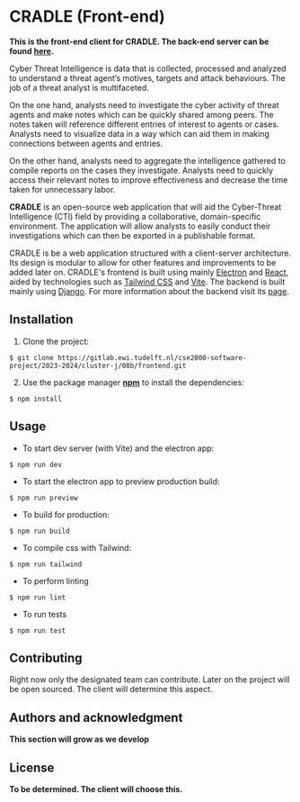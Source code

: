 # CRADLE (Front-end)

**This is the front-end client for CRADLE. The back-end server can be found [here](https://gitlab.ewi.tudelft.nl/cse2000-software-project/2023-2024/cluster-j/08b/backend).**

Cyber Threat Intelligence is data that is collected, processed and analyzed to understand a threat agent’s motives, targets and attack behaviours. The job of a threat analyst is multifaceted.

On the one hand, analysts need to investigate the cyber activity of threat agents and make notes which can be quickly shared among peers. The notes taken will reference different entries of interest to agents or cases. Analysts need to visualize data in a way which can aid them in making connections between agents and entries.

On the other hand, analysts need to aggregate the intelligence gathered to compile reports on the cases they investigate. Analysts need to quickly access their relevant notes to improve effectiveness and decrease the time taken for unnecessary labor.

**CRADLE** is an open-source web application that will aid the Cyber-Threat Intelligence (CTI) field by providing a collaborative, domain-specific environment. The application will allow analysts to easily conduct their investigations which can then be exported in a publishable format.

CRADLE is be a web application structured with a client-server architecture. Its design is modular to allow for other features and improvements to be added later on.
CRADLE's frontend is built using mainly [Electron](https://www.electronjs.org/) and [React](https://react.dev/), aided by technologies such as [Tailwind CSS](https://tailwindcss.com/) and [Vite](https://vitejs.dev/). The backend is built mainly using [Django](https://www.djangoproject.com/). For more information about the backend visit its [page](https://gitlab.ewi.tudelft.nl/cse2000-software-project/2023-2024/cluster-j/08b/backend).

<!--
## Visuals
Depending on what you are making, it can be a good idea to include screenshots or even a video (you'll frequently see GIFs rather than actual videos). Tools like ttygif can help, but check out Asciinema for a more sophisticated method. -->

## Installation

1. Clone the project:

```
$ git clone https://gitlab.ewi.tudelft.nl/cse2000-software-project/2023-2024/cluster-j/08b/frontend.git
```

2. Use the package manager [**npm**](https://docs.npmjs.com/downloading-and-installing-node-js-and-npm) to install the dependencies:

```
$ npm install
```

## Usage

-   To start dev server (with Vite) and the electron app:

```
$ npm run dev
```

-   To start the electron app to preview production build:

```
$ npm run preview
```

-   To build for production:

```
$ npm run build
```

-   To compile css with Tailwind:

```
$ npm run tailwind
```

-   To perform linting

```
$ npm run lint
```

-   To run tests

```
$ npm run test
```

## Contributing

Right now only the designated team can contribute. Later on the project will be open sourced. The client will determine this aspect.

## Authors and acknowledgment

**This section will grow as we develop**

## License

**To be determined. The client will choose this.**
